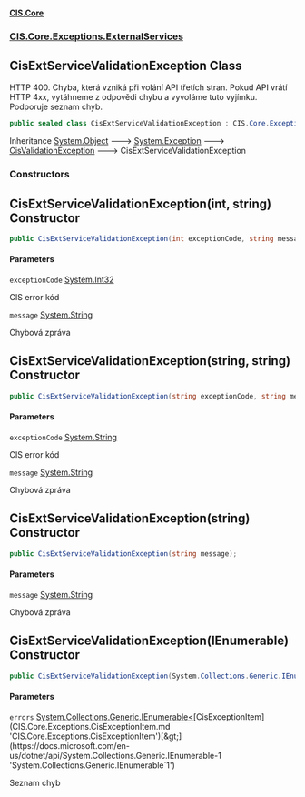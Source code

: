 #### [CIS.Core](index.md 'index')
### [CIS.Core.Exceptions.ExternalServices](CIS.Core.Exceptions.ExternalServices.md 'CIS.Core.Exceptions.ExternalServices')

## CisExtServiceValidationException Class

HTTP 400. Chyba, která vzniká při volání API třetích stran. Pokud API vrátí HTTP 4xx, vytáhneme z odpovědi chybu a vyvoláme tuto vyjímku. Podporuje seznam chyb.

```csharp
public sealed class CisExtServiceValidationException : CIS.Core.Exceptions.CisValidationException
```

Inheritance [System.Object](https://docs.microsoft.com/en-us/dotnet/api/System.Object 'System.Object') &#129106; [System.Exception](https://docs.microsoft.com/en-us/dotnet/api/System.Exception 'System.Exception') &#129106; [CisValidationException](CIS.Core.Exceptions.CisValidationException.md 'CIS.Core.Exceptions.CisValidationException') &#129106; CisExtServiceValidationException
### Constructors

<a name='CIS.Core.Exceptions.ExternalServices.CisExtServiceValidationException.CisExtServiceValidationException(int,string)'></a>

## CisExtServiceValidationException(int, string) Constructor

```csharp
public CisExtServiceValidationException(int exceptionCode, string message);
```
#### Parameters

<a name='CIS.Core.Exceptions.ExternalServices.CisExtServiceValidationException.CisExtServiceValidationException(int,string).exceptionCode'></a>

`exceptionCode` [System.Int32](https://docs.microsoft.com/en-us/dotnet/api/System.Int32 'System.Int32')

CIS error kód

<a name='CIS.Core.Exceptions.ExternalServices.CisExtServiceValidationException.CisExtServiceValidationException(int,string).message'></a>

`message` [System.String](https://docs.microsoft.com/en-us/dotnet/api/System.String 'System.String')

Chybová zpráva

<a name='CIS.Core.Exceptions.ExternalServices.CisExtServiceValidationException.CisExtServiceValidationException(string,string)'></a>

## CisExtServiceValidationException(string, string) Constructor

```csharp
public CisExtServiceValidationException(string exceptionCode, string message);
```
#### Parameters

<a name='CIS.Core.Exceptions.ExternalServices.CisExtServiceValidationException.CisExtServiceValidationException(string,string).exceptionCode'></a>

`exceptionCode` [System.String](https://docs.microsoft.com/en-us/dotnet/api/System.String 'System.String')

CIS error kód

<a name='CIS.Core.Exceptions.ExternalServices.CisExtServiceValidationException.CisExtServiceValidationException(string,string).message'></a>

`message` [System.String](https://docs.microsoft.com/en-us/dotnet/api/System.String 'System.String')

Chybová zpráva

<a name='CIS.Core.Exceptions.ExternalServices.CisExtServiceValidationException.CisExtServiceValidationException(string)'></a>

## CisExtServiceValidationException(string) Constructor

```csharp
public CisExtServiceValidationException(string message);
```
#### Parameters

<a name='CIS.Core.Exceptions.ExternalServices.CisExtServiceValidationException.CisExtServiceValidationException(string).message'></a>

`message` [System.String](https://docs.microsoft.com/en-us/dotnet/api/System.String 'System.String')

Chybová zpráva

<a name='CIS.Core.Exceptions.ExternalServices.CisExtServiceValidationException.CisExtServiceValidationException(System.Collections.Generic.IEnumerable_CIS.Core.Exceptions.CisExceptionItem_)'></a>

## CisExtServiceValidationException(IEnumerable<CisExceptionItem>) Constructor

```csharp
public CisExtServiceValidationException(System.Collections.Generic.IEnumerable<CIS.Core.Exceptions.CisExceptionItem> errors);
```
#### Parameters

<a name='CIS.Core.Exceptions.ExternalServices.CisExtServiceValidationException.CisExtServiceValidationException(System.Collections.Generic.IEnumerable_CIS.Core.Exceptions.CisExceptionItem_).errors'></a>

`errors` [System.Collections.Generic.IEnumerable&lt;](https://docs.microsoft.com/en-us/dotnet/api/System.Collections.Generic.IEnumerable-1 'System.Collections.Generic.IEnumerable`1')[CisExceptionItem](CIS.Core.Exceptions.CisExceptionItem.md 'CIS.Core.Exceptions.CisExceptionItem')[&gt;](https://docs.microsoft.com/en-us/dotnet/api/System.Collections.Generic.IEnumerable-1 'System.Collections.Generic.IEnumerable`1')

Seznam chyb
